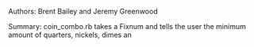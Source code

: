 Authors: Brent Bailey and Jeremy Greenwood

Summary: coin_combo.rb takes a Fixnum and tells the user the minimum amount of quarters, nickels, dimes an
